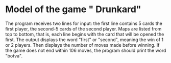 # Model of the game " Drunkard"
The program receives two lines for input: the first line contains 5 cards 
the first player, the second-5 cards of the second player. Maps are listed 
from top to bottom, that is, each line begins with the card that will be 
opened the first. 
The output displays the word "first" or "second", meaning the win of 1 or 2 players. Then displays the number of moves made before winning. 
If the game does not end within 106 moves, the program should print the word "botva".